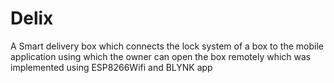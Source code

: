 # Delix
A Smart delivery box which connects the lock system of a box to the mobile application using which the owner can open the box remotely which was implemented using ESP8266Wifi and BLYNK app
